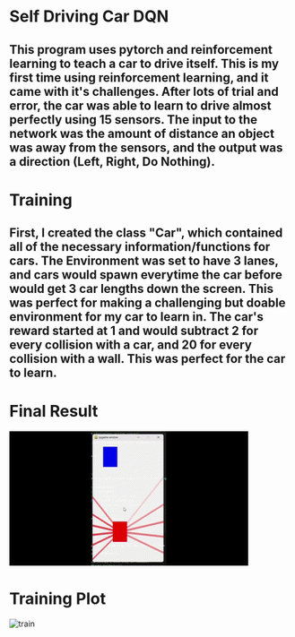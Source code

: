 # Self Driving Car DQN
## This program uses pytorch and reinforcement learning to teach a car to drive itself. This is my first time using reinforcement learning, and it came with it's challenges. After lots of trial and error, the car was able to learn to drive almost perfectly using 15 sensors. The input to the network was the amount of distance an object was away from the sensors, and the output was a direction (Left, Right, Do Nothing).

# Training
## First, I created the class "Car", which contained all of the necessary information/functions for cars. The Environment was set to have 3 lanes, and cars would spawn everytime the car before would get 3 car lengths down the screen. This was perfect for making a challenging but doable environment for my car to learn in. The car's reward started at 1 and would subtract 2 for every collision with a car, and 20 for every collision with a wall. This was perfect for the car to learn.

# Final Result
![test](test.gif)

# Training Plot
![train](training.png)

